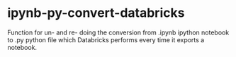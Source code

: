# ipynb-py-convert-databricks
Function for un- and re- doing the conversion from .ipynb ipython notebook to .py python file which Databricks performs every time it exports a notebook.
